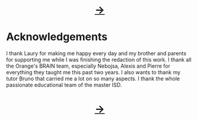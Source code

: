 
<!--NOTE HEAD START-->
<link rel="icon" type="image/png" href="./imgs/favicon_db.png" />
<script src="https://cdnjs.cloudflare.com/ajax/libs/mermaid/8.0.0/mermaid.min.js"></script>
<script type="text/x-mathjax-config">MathJax.Hub.Config({tex2jax: {skipTags: ['script', 'noscript','style', 'textarea', 'pre'],inlineMath: [['$','$']]}});</script>
<script src="https://cdn.mathjax.org/mathjax/latest/MathJax.js?config=TeX-AMS-MML_HTMLorMML" type="text/javascript"></script>
<script>document.body.style.background = "#f2f2f2";</script>
<!--NOTE HEAD END-->

<h1><div align="center"><a href="./masterthesis.html">&rarr;</a></div></h1>


# Acknowledgements
I thank Laury for making me happy every day and my brother and parents for supporting me while I was finishing the redaction of this work.
I thank all the Orange's BRAIN team, especially Nebojsa, Alexis and Pierre for everything they taught me this past two years. I also wants to thank my tutor Bruno that carried me a lot on so many aspects.
I thank the whole passionate educational team of the master ISD.

<h1><div align="center"><a href="./masterthesis.html">&rarr;</a></div></h1>
